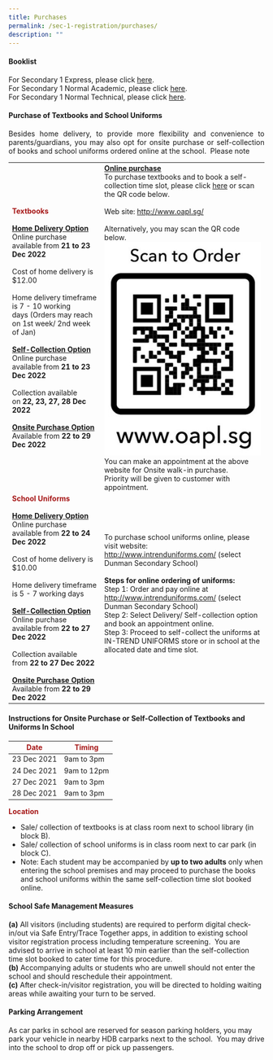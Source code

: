 ```yaml
---
title: Purchases
permalink: /sec-1-registration/purchases/
description: ""
---
```

#### Booklist

For Secondary 1 Express, please click <a href="/files/Sec%201%20Registration/Sec1Exp2023_BookListAndStationeryList.pdf" target="_blank">here</a>.<br>
For Secondary 1 Normal Academic, please click <a href="/files/Sec%201%20Registration/Sec1NA2023_BookListAndStationeryList.pdf" target="_blank">here</a>.<br>
For Secondary 1 Normal Technical, please click <a href="/files/Sec%201%20Registration/Sec1NT2023_BookListAndStationeryList.pdf" target="_blank">here</a>.

#### Purchase of Textbooks and School Uniforms

<p style="text-align: justify;">Besides home delivery, to provide more flexibility and convenience to parents/guardians, you may also opt for onsite purchase or self-collection of books and school uniforms ordered online at the school.  Please note</p>

| | |
| -------- | -------- |
| <span style = "color: #a61818"> <b>Textbooks</b></span><br><br>**<u>Home Delivery Option</u>**<br>Online purchase available from **21 to 23 Dec 2022**<br><br>Cost of home delivery is $12.00<br><br>Home delivery timeframe is 7 - 10 working days (Orders may reach on 1st week/ 2nd week of Jan)<br><br>**<u>Self-Collection Option</u>**<br>Online purchase available from **21 to 23 Dec 2022**<br><br>Collection available on **22, 23, 27, 28 Dec 2022**<br><br>**<u>Onsite Purchase Option</u>**<br>Available from **22 to 29 Dec 2022**     | **<u>Online purchase</u>**<br>To purchase textbooks and to book a self-collection time slot, please click <a href="http://www.oapl.sg/" target="_blank">here</a> or scan the QR code below.<br><br>Web site: <a href="http://www.oapl.sg/" target="_blank">http://www.oapl.sg/</a><br><br>Alternatively, you may scan the QR code below.<br>![](/images/Sec%201%20Registration/OnlinePurchase_OAPL.jpg)<br>You can make an appointment at the above website for Onsite walk-in purchase.<br>Priority will be given to customer with appointment.    |
| <span style = "color: #a61818"> <b>School Uniforms</b></span><br><br>**<u>Home Delivery Option</u>**<br>Online purchase available from **22 to 24 Dec 2022**<br><br>Cost of home delivery is $10.00<br><br>Home delivery timeframe is 5 - 7 working days<br><br>**<u>Self-Collection Option</u>**<br>Online purchase available from **22 to 27 Dec 2022**<br><br>Collection available from **22 to 27 Dec 2022**<br><br>**<u>Onsite Purchase Option</u>**<br>Available from **22 to 29 Dec 2022**     | To purchase school uniforms online, please visit website: <a href="http://www.intrenduniforms.com/" target="_blank">http://www.intrenduniforms.com/</a> (select Dunman Secondary School)<br><br>**Steps for online ordering of uniforms:**<br>Step 1: Order and pay online at <a href="http://www.intrenduniforms.com/" target="_blank">http://www.intrenduniforms.com/</a> (select Dunman Secondary School)<br>Step 2: Select Delivery/ Self-collection option and book an appointment online.<br>Step 3: Proceed to self-collect the uniforms at IN-TREND UNIFORMS store or in school at the allocated date and time slot.<br><br>    |



#### Instructions for Onsite Purchase or Self-Collection of Textbooks and Uniforms In School

| <span style = "color: #a61818">Date</span> | <span style = "color: #a61818">Timing</span> |
| -------- | -------- |
| 23 Dec 2021     | 9am to 3pm     |
| 24 Dec 2021    | 9am to 12pm     |
| 27 Dec 2021     | 9am to 3pm     |
| 28 Dec 2021     | 9am to 3pm     |

<span style = "color: #a61818"> <b>Location</b></span><br>
* Sale/ collection of textbooks is at class room next to school library (in block B).<br>
* Sale/ collection of school uniforms is in class room next to car park (in block C).<br>
* Note: Each student may be accompanied by **up to two adults** only when entering the school premises and may proceed to purchase the books and school uniforms within the same self-collection time slot booked online.

#### School Safe Management Measures

**(a)** All visitors (including students) are required to perform digital check-in/out via Safe Entry/Trace Together apps, in addition to existing school visitor registration process including temperature screening.  You are advised to arrive in school at least 10 min earlier than the self-collection time slot booked to cater time for this procedure.<br>
**(b)** Accompanying adults or students who are unwell should not enter the school and should reschedule their appointment.<br>
**(c)** After check-in/visitor registration, you will be directed to holding waiting areas while awaiting your turn to be served.

#### Parking Arrangement

As car parks in school are reserved for season parking holders, you may park your vehicle in nearby HDB carparks next to the school.  You may drive into the school to drop off or pick up passengers.